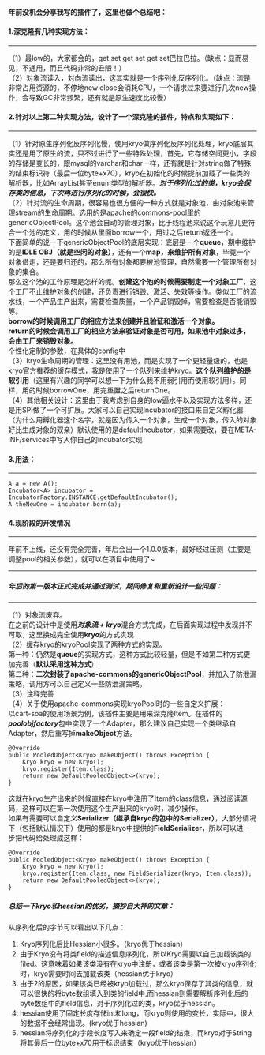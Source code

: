 #### 年前没机会分享我写的插件了，这里也做个总结吧：<br/>
#### 1.深克隆有几种实现方法：<br/>
----
（1）最low的，大家都会的，get set get set get set巴拉巴拉。（缺点：显而易见，不通用，而且代码非常的丑陋！）<br/>
（2）对象流读入，対向流读出，这其实就是一个序列化反序列化。（缺点：流是非常占用资源的，不停地new  close会消耗CPU，一个请求过来要进行几次new操作，会导致GC非常频繁，还有就是原生速度比较慢）<br/>

#### 2.针对以上第二种实现方法，设计了一个深克隆的插件，特点和实现如下：
----
（1）针对原生序列化反序列化慢，使用kryo做序列化反序列化处理，kryo底层其实还是用了原生的流，只不过进行了一些特殊处理，首先，它存储空间更小，字段的存储是变长的，跟mysql的varchar和char一样，还有就是针对string做了特殊的结束标识符（最后一位byte+x70），kryo在初始化的时候提前加载了一些类的解析器，比如ArrayList甚至enum类型的解析器。***对于序列化过的类，kryo会保存类的信息，下次再进行序列化的时候，会很快。***<br/>
（2）针对流的生命周期，很容易也很方便的一种方式就是对象池，由对象池来管理stream的生命周期。选用的是apache的commons-pool里的genericObjectPool。这个池会自动的管理对象，比于线程池来说这个玩意儿更符合一个池的定义，用的时候从里面borrow一个，用过之后return返还一个。<br/>
下面简单的说一下genericObjectPool的底层实现：底层是一个**queue**，期中维护的是**IDLE OBJ（就是空闲的对象）**，还有一个**map，来维护所有对象**，毕竟一个对象借走，还是要归还的，那么所有对象都要被池管理，自然需要一个管理所有对象的集合。<br/>
那么这个池的工作原理是怎样的呢。**创建这个池的时候需要制定一个对象工厂**，这个工厂不止维护对象的创建，还负责进行销毁、激活、失效等操作。类似工厂的流水线，一个产品生产出来，需要检查质量，一个产品销毁掉，需要检查是否能销毁等。<br/>
**borrow的时候调用工厂的相应方法来创建并且验证和激活一个对象。**<br/>
**return的时候会调用工厂的相应方法来验证对象是否可用，如果池中对象过多，会由工厂来销毁对象。**<br/>
个性化定制的参数，在具体的config中<br/>
（3）kryo生命周期的管理：这里没有用池，而是实现了一个更轻量级的，也是kryo官方推荐的缓存模式，我是使用了一个队列来维护kryo。**这个队列维护的是软引用**（这里有兴趣的同学可以想一下为什么我不用弱引用而使用软引用）。同样，用的时候borrowOne，用完重置之后returnOne。<br/>
（4）其他相关设计：这里由于我考虑到自身的low逼水平以及实现方法多样，还是用SPI做了一个可扩展。大家可以自己实现Incubator的接口来自定义孵化器（为什么用孵化器这个名字，就是因为传入一个对象，生成一个对象，传入的对象好比生成对象的双亲）默认使用的是defaultIncubator，如果需要改，要在META-INF/services中写入你自己的incubator实现<br/>

#### 3.用法：
--------
```
A a = new A();
Incubator<A> incubator = IncubatorFactory.INSTANCE.getDefaultIncubator();
A theNewOne = incubator.born(a);
```

#### 4.现阶段的开发情况
----
年前不上线，还没有完全完善，年后会出一个1.0.0版本，最好经过压测（主要是调整pool的相关参数），就可以在项目中使用了~

----------

##### 年后的第一版本正式完成并通过测试，期间修复和重新设计一些问题：
----------
（1）对象流废弃。<br/>
在之前的设计中是使用***对象流 + kryo***混合方式完成，在后面实现过程中发现并不可取，这里换成完全使用**kryo**的方式实现<br/>
（2）缓存kryo的kryoPool实现了两种方式的实现。<br/>
第一种：仍然是**queue**的实现方式，这种方式比较轻量，但是不如第二种方式更加完善（**默认采用这种方式**）.<br/>
第二种：**二次封装了apache-commons的genericObjectPool**，并加入了防泄漏策略，调用方可以自己定义一些防泄漏策略。<br/>
（3）注释完善<br/>
（4）关于使用apache-commons实现kryoPool时的一些自定义扩展：<br/>
以cart-soa的使用场景为例，该插件主要是用来深克隆Item。在插件的***poolobjfactory***包中实现了一个Adapter，那么建议自己实现一个类继承自Adapter，然后重写掉**makeObject**方法。<br/>
```
@Override
public PooledObject<Kryo> makeObject() throws Exception {
	Kryo kryo = new Kryo();
	kryo.register(Item.class);
	return new DefaultPooledObject<>(kryo);
}
```
这就在kryo生产出来的时候直接在kryo中注册了Item的class信息，通过阅读源码，这样可以在第一次使用这个生产出来的kryo时，减少操作。<br/>
如果有需要可以自定义**Serializer（继承自kryo的包中的Serializer）**，大部分情况下（包括默认情况下）使用的都是kryo中提供的**FieldSerializer**，所以可以进一步把代码给处理成这样：<br/>
```
@Override
public PooledObject<Kryo> makeObject() throws Exception {
	Kryo kryo = new Kryo();
	kryo.register(Item.class, new FieldSerializer(kryo, Item.class));
	return new DefaultPooledObject<>(kryo);
}
```

##### 总结一下kryo和hessian的优劣，摘抄自大神的文章：
从序列化后的字节可以看出以下几点：
1. Kryo序列化后比Hessian小很多。（kryo优于hessian）
2. 由于Kryo没有将类field的描述信息序列化，所以Kryo需要以自己加载该类的filed。这意味着如果该类没有在kryo中注册，或者该类是第一次被kryo序列化时，kryo需要时间去加载该类（hessian优于kryo）
3. 由于2的原因，如果该类已经被kryo加载过，那么kryo保存了其类的信息，就可以很快的将byte数组填入到类的field中,而hessian则需要解析序列化后的byte数组中的field信息，对于序列化过的类，kryo优于hessian。
4. hessian使用了固定长度存储int和long，而kryo则使用的变长，实际中，很大的数据不会经常出现。(kryo优于hessian)
5. hessian将序列化的字段长度写入来确定一段field的结束，而kryo对于String将其最后一位byte+x70用于标识结束（kryo优于hessian）
